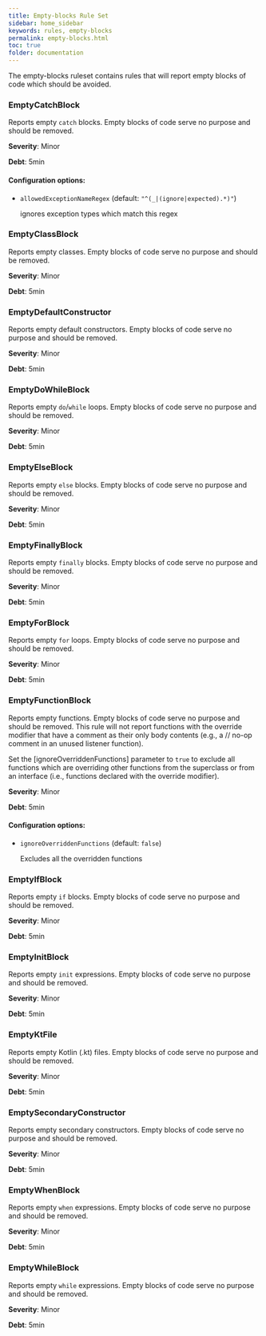 ```yaml
---
title: Empty-blocks Rule Set
sidebar: home_sidebar
keywords: rules, empty-blocks
permalink: empty-blocks.html
toc: true
folder: documentation
---
```

The empty-blocks ruleset contains rules that will report empty blocks of code
which should be avoided.

### EmptyCatchBlock

Reports empty `catch` blocks. Empty blocks of code serve no purpose and should be removed.

**Severity**: Minor

**Debt**: 5min

#### Configuration options:

* `allowedExceptionNameRegex` (default: `"^(_|(ignore|expected).*)"`)

   ignores exception types which match this regex

### EmptyClassBlock

Reports empty classes. Empty blocks of code serve no purpose and should be removed.

**Severity**: Minor

**Debt**: 5min

### EmptyDefaultConstructor

Reports empty default constructors. Empty blocks of code serve no purpose and should be removed.

**Severity**: Minor

**Debt**: 5min

### EmptyDoWhileBlock

Reports empty `do`/`while` loops. Empty blocks of code serve no purpose and should be removed.

**Severity**: Minor

**Debt**: 5min

### EmptyElseBlock

Reports empty `else` blocks. Empty blocks of code serve no purpose and should be removed.

**Severity**: Minor

**Debt**: 5min

### EmptyFinallyBlock

Reports empty `finally` blocks. Empty blocks of code serve no purpose and should be removed.

**Severity**: Minor

**Debt**: 5min

### EmptyForBlock

Reports empty `for` loops. Empty blocks of code serve no purpose and should be removed.

**Severity**: Minor

**Debt**: 5min

### EmptyFunctionBlock

Reports empty functions. Empty blocks of code serve no purpose and should be removed.
This rule will not report functions with the override modifier that have a comment as their only body contents
(e.g., a // no-op comment in an unused listener function).

Set the [ignoreOverriddenFunctions] parameter to `true` to exclude all functions which are overriding other
functions from the superclass or from an interface (i.e., functions declared with the override modifier).

**Severity**: Minor

**Debt**: 5min

#### Configuration options:

* `ignoreOverriddenFunctions` (default: `false`)

   Excludes all the overridden functions

### EmptyIfBlock

Reports empty `if` blocks. Empty blocks of code serve no purpose and should be removed.

**Severity**: Minor

**Debt**: 5min

### EmptyInitBlock

Reports empty `init` expressions. Empty blocks of code serve no purpose and should be removed.

**Severity**: Minor

**Debt**: 5min

### EmptyKtFile

Reports empty Kotlin (.kt) files. Empty blocks of code serve no purpose and should be removed.

**Severity**: Minor

**Debt**: 5min

### EmptySecondaryConstructor

Reports empty secondary constructors. Empty blocks of code serve no purpose and should be removed.

**Severity**: Minor

**Debt**: 5min

### EmptyWhenBlock

Reports empty `when` expressions. Empty blocks of code serve no purpose and should be removed.

**Severity**: Minor

**Debt**: 5min

### EmptyWhileBlock

Reports empty `while` expressions. Empty blocks of code serve no purpose and should be removed.

**Severity**: Minor

**Debt**: 5min
